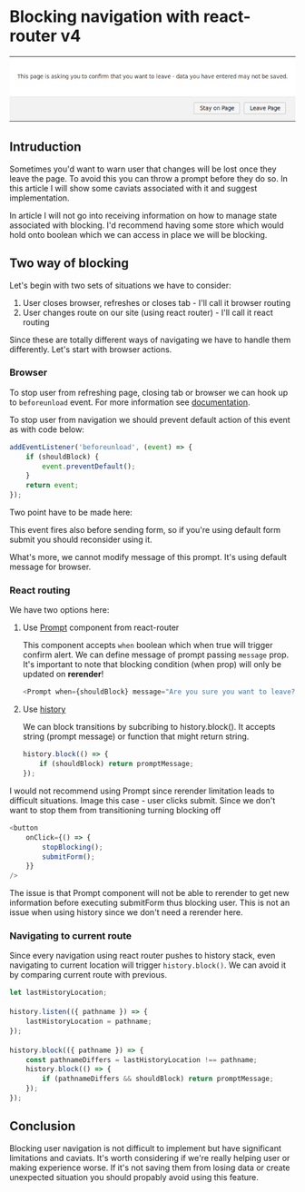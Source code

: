 # Blocking navigation with react-router v4

![navigation prompt](./navigation-prompt.png)

## Intruduction

Sometimes you'd want to warn user that changes will be lost once they leave the page. To avoid this you can throw a prompt before they do so. In this article I will show some caviats associated with it and suggest implementation.

In article I will not go into receiving information on how to manage state associated with blocking. I'd recommend having some store which would hold onto boolean which we can access in place we will be blocking.

## Two way of blocking

Let's begin with two sets of situations we have to consider:

1. User closes browser, refreshes or closes tab - I'll call it browser routing
1. User changes route on our site (using react router) - I'll call it react routing

Since these are totally different ways of navigating we have to handle them differently. Let's start with browser actions.

### Browser

To stop user from refreshing page, closing tab or browser we can hook up to `beforeunload` event. For more information see [documentation](https://developer.mozilla.org/en-US/docs/Web/API/Window/beforeunload_event).

To stop user from navigation we should prevent default action of this event as with code below:

```js
addEventListener('beforeunload', (event) => {
    if (shouldBlock) {
        event.preventDefault();
    }
    return event;
});
```

Two point have to be made here:

This event fires also before sending form, so if you're using default form submit you should reconsider using it.

What's more, we cannot modify message of this prompt. It's using default message for browser.

### React routing

We have two options here:

1.  Use [Prompt](https://github.com/ReactTraining/react-router/blob/master/packages/react-router/docs/api/Prompt.md) component from react-router

    This component accepts `when` boolean which when true will trigger confirm alert. We can define message of prompt passing `message` prop. It's important to note that blocking condition (when prop) will only be updated on **rerender**!

    ```js
    <Prompt when={shouldBlock} message="Are you sure you want to leave?" />
    ```

2.  Use [history](https://github.com/ReactTraining/history)

    We can block transitions by subcribing to history.block(). It accepts string (prompt message) or function that might return string.

    ```js
    history.block(() => {
        if (shouldBlock) return promptMessage;
    });
    ```

I would not recommend using Prompt since rerender limitation leads to difficult situations. Image this case - user clicks submit. Since we don't want to stop them from transitioning turning blocking off

```js
<button
    onClick={() => {
        stopBlocking();
        submitForm();
    }}
/>
```

The issue is that Prompt component will not be able to rerender to get new information before executing submitForm thus blocking user. This is not an issue when using history since we don't need a rerender here.

### Navigating to current route

Since every navigation using react router pushes to history stack, even navigating to current location will trigger `history.block()`. We can avoid it by comparing current route with previous.

```js
let lastHistoryLocation;

history.listen(({ pathname }) => {
    lastHistoryLocation = pathname;
});

history.block(({ pathname }) => {
    const pathnameDiffers = lastHistoryLocation !== pathname;
    history.block(() => {
        if (pathnameDiffers && shouldBlock) return promptMessage;
    });
});
```

## Conclusion

Blocking user navigation is not difficult to implement but have significant limitations and caviats. It's worth considering if we're really helping user or making experience worse. If it's not saving them from losing data or create unexpected situation you should propably avoid using this feature.
